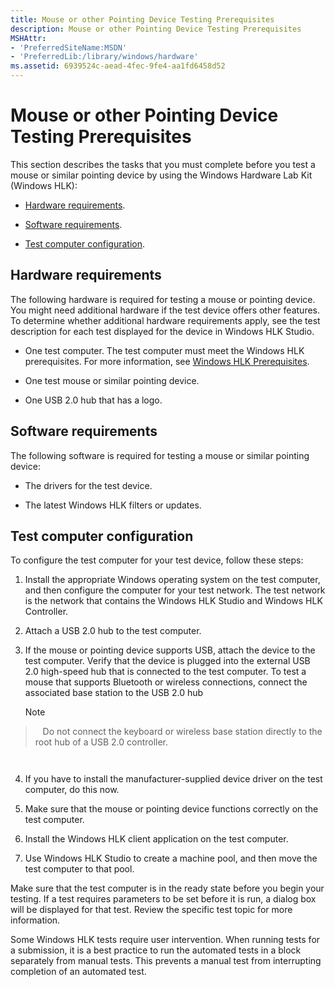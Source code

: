 ```yaml
---
title: Mouse or other Pointing Device Testing Prerequisites
description: Mouse or other Pointing Device Testing Prerequisites
MSHAttr:
- 'PreferredSiteName:MSDN'
- 'PreferredLib:/library/windows/hardware'
ms.assetid: 6939524c-aead-4fec-9fe4-aa1fd6458d52
---
```


# Mouse or other Pointing Device Testing Prerequisites


This section describes the tasks that you must complete before you test a mouse or similar pointing device by using the Windows Hardware Lab Kit (Windows HLK):

-   [Hardware requirements](#bkmk-hck-mouse-hr).

-   [Software requirements](#bkmk-hck-mouse-sr).

-   [Test computer configuration](#bkmk-hck-mouse-tc).

## <span id="BKMK_HCK_Mouse_hR"></span><span id="bkmk_hck_mouse_hr"></span><span id="BKMK_HCK_MOUSE_HR"></span>Hardware requirements


The following hardware is required for testing a mouse or pointing device. You might need additional hardware if the test device offers other features. To determine whether additional hardware requirements apply, see the test description for each test displayed for the device in Windows HLK Studio.

-   One test computer. The test computer must meet the Windows HLK prerequisites. For more information, see [Windows HLK Prerequisites](..\getstarted\windows-hlk-prerequisites.md).

-   One test mouse or similar pointing device.

-   One USB 2.0 hub that has a logo.

## <span id="BKMK_HCK_Mouse_sR"></span><span id="bkmk_hck_mouse_sr"></span><span id="BKMK_HCK_MOUSE_SR"></span>Software requirements


The following software is required for testing a mouse or similar pointing device:

-   The drivers for the test device.

-   The latest Windows HLK filters or updates.

## <span id="BKMK_HCK_Mouse_tC"></span><span id="bkmk_hck_mouse_tc"></span><span id="BKMK_HCK_MOUSE_TC"></span>Test computer configuration


To configure the test computer for your test device, follow these steps:

1.  Install the appropriate Windows operating system on the test computer, and then configure the computer for your test network. The test network is the network that contains the Windows HLK Studio and Windows HLK Controller.

2.  Attach a USB 2.0 hub to the test computer.

3.  If the mouse or pointing device supports USB, attach the device to the test computer. Verify that the device is plugged into the external USB 2.0 high-speed hub that is connected to the test computer. To test a mouse that supports Bluetooth or wireless connections, connect the associated base station to the USB 2.0 hub

    >[!NOTE]
>  
    Do not connect the keyboard or wireless base station directly to the root hub of a USB 2.0 controller.

     

4.  If you have to install the manufacturer-supplied device driver on the test computer, do this now.

5.  Make sure that the mouse or pointing device functions correctly on the test computer.

6.  Install the Windows HLK client application on the test computer.

7.  Use Windows HLK Studio to create a machine pool, and then move the test computer to that pool.

Make sure that the test computer is in the ready state before you begin your testing. If a test requires parameters to be set before it is run, a dialog box will be displayed for that test. Review the specific test topic for more information.

Some Windows HLK tests require user intervention. When running tests for a submission, it is a best practice to run the automated tests in a block separately from manual tests. This prevents a manual test from interrupting completion of an automated test.

 

 






